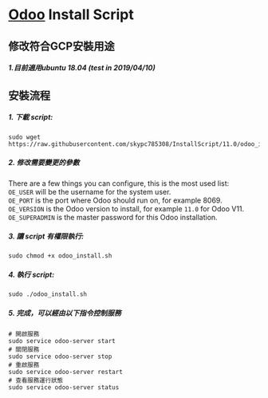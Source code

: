 # [Odoo](https://www.odoo.com "Odoo's Homepage") Install Script


## 修改符合GCP安裝用途

##### 1.目前適用ubuntu 18.04 (test in 2019/04/10)

## 安裝流程

##### 1. 下載 script:
```
sudo wget https://raw.githubusercontent.com/skypc785308/InstallScript/11.0/odoo_install.sh
```
##### 2. 修改需要變更的參數
There are a few things you can configure, this is the most used list:<br/>
```OE_USER``` will be the username for the system user.<br/>
```OE_PORT``` is the port where Odoo should run on, for example 8069.<br/>
```OE_VERSION``` is the Odoo version to install, for example ```11.0``` for Odoo V11.<br/>
```OE_SUPERADMIN``` is the master password for this Odoo installation.<br/>

##### 3. 讓 script 有權限執行:
```
sudo chmod +x odoo_install.sh
```
##### 4. 執行 script:
```
sudo ./odoo_install.sh
```

##### 5. 完成，可以經由以下指令控制服務
```
# 開啟服務
sudo service odoo-server start
# 關閉服務
sudo service odoo-server stop
# 重啟服務
sudo service odoo-server restart
# 查看服務運行狀態
sudo service odoo-server status
```
